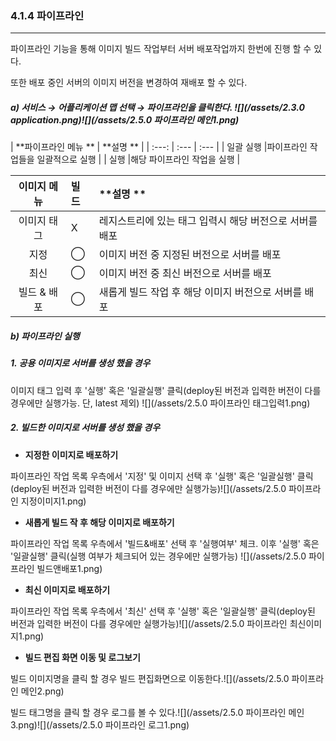 ### 4.1.4   파이프라인

---

파이프라인 기능을 통해 이미지 빌드 작업부터 서버 배포작업까지 한번에 진행 할 수 있다.

또한 배포 중인 서버의 이미지 버전을 변경하여 재배포 할 수 있다.

##### a\)    서비스 → 어플리케이션 맵 선택 → 파이프라인을 클릭한다. ![](/assets/2.3.0 application.png)![](/assets/2.5.0 파이프라인 메인1.png)

| **파이프라인 메뉴 ** | **설명 ** |
| :---: | :--- | :--- |
| 일괄 실행 |파이프라인 작업들을 일괄적으로 실행 |
| 실행 |해당 파이프라인 작업을 실행 |

| **이미지 메뉴** | **빌드** | **설명 ** |
| :---: | :--- | :--- |
| 이미지 태그 | X | 레지스트리에 있는 태그 입력시 해당 버전으로 서버를 배포 |
| 지정 | ⃝ | 이미지 버전 중 지정된 버전으로 서버를 배포 |
| 최신 | ⃝ | 이미지 버전 중 최신 버전으로 서버를 배포 |
| 빌드 & 배포 | ⃝ | 새롭게 빌드 작업 후 해당 이미지 버전으로 서버를 배포 |

##### b\)   파이프라인 실행

##### **1. 공용 이미지로 서버를 생성 했을 경우**

이미지 태그 입력 후 '실행' 혹은 '일괄실행' 클릭\(deploy된 버전과 입력한 버전이 다를 경우에만 실행가능. 단, latest 제외\) ![](/assets/2.5.0 파이프라인 태그입력1.png)

##### **2. 빌드한 이미지로 서버를 생성 했을 경우**

* **지정한 이미지로 배포하기**

파이프라인 작업 목록 우측에서 '지정' 및 이미지 선택 후 '실행' 혹은 '일괄실행' 클릭\(deploy된 버전과 입력한 버전이 다를 경우에만 실행가능\)![](/assets/2.5.0 파이프라인 지정이미지1.png)

* **새롭게 빌드 작 후 해당 이미지로 배포하기**

파이프라인 작업 목록 우측에서 '빌드&배포' 선택 후 '실행여부' 체크. 이후 '실행' 혹은 '일괄실행' 클릭\(실행 여부가 체크되어 있는 경우에만 실행가능\) ![](/assets/2.5.0 파이프라인 빌드앤배포1.png)

* **최신 이미지로 배포하기**

파이프라인 작업 목록 우측에서 '최신' 선택 후 '실행' 혹은 '일괄실행' 클릭\(deploy된 버전과 입력한 버전이 다를 경우에만 실행가능\)![](/assets/2.5.0 파이프라인 최신이미지1.png)

* **빌드 편집 화면 이동 및 로그보기**

빌드 이미지명을 클릭 할 경우 빌드 편집화면으로 이동한다.![](/assets/2.5.0 파이프라인 메인2.png)

빌드 태그명을 클릭 할 경우 로그를 볼 수 있다.![](/assets/2.5.0 파이프라인 메인3.png)![](/assets/2.5.0 파이프라인 로그1.png)

